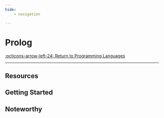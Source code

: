 ```yaml
---
hide:
    - navigation

---
```


# Prolog

[:octicons-arrow-left-24: Return to Programming Languages](/Knowledge-Notebook/Programming-Languages/)

---

## Resources

## Getting Started

## Noteworthy